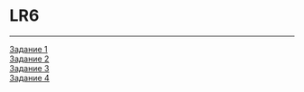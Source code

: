 # LR6
---
[Задание 1](https://seishunnn.github.io/LR/LR6/lab6-1.html)   
[Задание 2](https://seishunnn.github.io/LR/LR6/lab6-2.html)   
[Задание 3](https://seishunnn.github.io/LR/LR6/lab6-3.html)   
[Задание 4](https://seishunnn.github.io/LR/LR6/lab6-4.html) 
